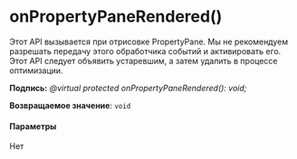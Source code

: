 # <a name="onpropertypanerendered"></a>onPropertyPaneRendered()




Этот API вызывается при отрисовке PropertyPane. Мы не рекомендуем разрешать передачу этого обработчика событий и активировать его. Этот API следует объявить устаревшим, а затем удалить в процессе оптимизации.

**Подпись:** _@virtual protected onPropertyPaneRendered(): void;_

**Возвращаемое значение**: `void`





#### <a name="parameters"></a>Параметры
Нет


